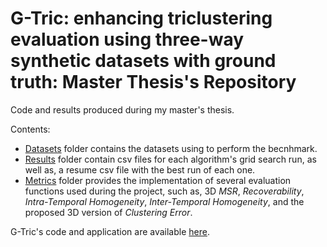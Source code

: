 # G-Tric: enhancing triclustering evaluation using three-way synthetic datasets with ground truth: Master Thesis's Repository
Code and results produced during my master's thesis.

Contents:
- [Datasets](https://github.com/jplobo1313/MSc_Thesis/tree/main/Benchmark_Datasets) folder contains the datasets using to perform the becnhmark.
- [Results](https://github.com/jplobo1313/MSc_Thesis/tree/main/Results) folder contain csv files for each algorithm's grid search run, as well as, a resume csv file with the best run of each one.
- [Metrics](https://github.com/jplobo1313/MSc_Thesis/tree/main/Evaluation_Metrics) folder provides the implementation of several evaluation functions used during the project, such as, 3D *MSR*, *Recoverability*, *Intra-Temporal Homogeneity*, *Inter-Temporal Homogeneity*, and the proposed 3D version of *Clustering Error*.

G-Tric's code and application are available [here](https://github.com/jplobo1313/G-Tric).
